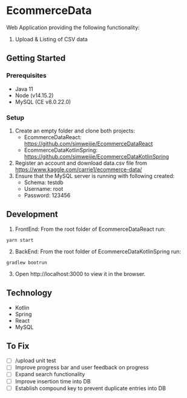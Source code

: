 # EcommerceData

Web Application providing the following functionality:
1) Upload & Listing of CSV data 

## Getting Started
### Prerequisites
- Java 11
- Node (v14.15.2)
- MySQL (CE v8.0.22.0)

### Setup
1) Create an empty folder and clone both projects:
    - EcommerceDataReact: https://github.com/simweijie/EcommerceDataReact
    - EcommerceDataKotlinSpring: https://github.com/simweijie/EcommerceDataKotlinSpring
2) Register an account and download data.csv file from https://www.kaggle.com/carrie1/ecommerce-data/
3) Ensure that the MySQL server is running with following created:
    - Schema: testdb
    - Username: root
    - Password: 123456




## Development
1) FrontEnd: From the root folder of EcommerceDataReact run:
```
yarn start
```
2) BackEnd: From the root folder of EcommerceDataKotlinSpring run:
```
gradlew bootrun
```
3) Open http://localhost:3000 to view it in the browser.

## Technology
- Kotlin
- Spring
- React
- MySQL
  
## To Fix
- [ ] /upload unit test
- [ ] Improve progress bar and user feedback on progress
- [ ] Expand search functionality
- [ ] Improve insertion time into DB
- [ ] Establish compound key to prevent duplicate entries into DB
